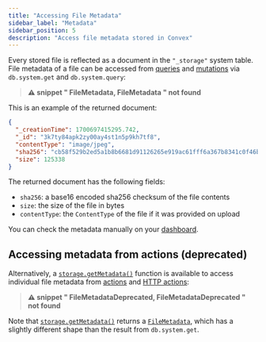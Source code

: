```yaml
---
title: "Accessing File Metadata"
sidebar_label: "Metadata"
sidebar_position: 5
description: "Access file metadata stored in Convex"
---
```




Every stored file is reflected as a document in the `"_storage"` system table.
File metadata of a file can be accessed from
[queries](/functions/query-functions.mdx) and
[mutations](/functions/mutation-functions.mdx) via `db.system.get` and
`db.system.query`:

> **⚠ snippet " FileMetadata, FileMetadata " not found**

This is an example of the returned document:

```json
{
  "_creationTime": 1700697415295.742,
  "_id": "3k7ty84apk2zy00ay4st1n5p9kh7tf8",
  "contentType": "image/jpeg",
  "sha256": "cb58f529b2ed5a1b8b6681d91126265e919ac61fff6a367b8341c0f46b06a5bd",
  "size": 125338
}
```

The returned document has the following fields:

- `sha256`: a base16 encoded sha256 checksum of the file contents
- `size`: the size of the file in bytes
- `contentType`: the `ContentType` of the file if it was provided on upload

You can check the metadata manually on your
[dashboard](/dashboard/deployments/files.md).

## Accessing metadata from actions (deprecated)

Alternatively, a
[`storage.getMetadata()`](/api/interfaces/server.StorageReader#getmetadata)
function is available to access individual file metadata from
[actions](/functions/actions.mdx) and
[HTTP actions](/functions/http-actions.mdx):

> **⚠ snippet " FileMetadataDeprecated, FileMetadataDeprecated " not found**

Note that
[`storage.getMetadata()`](/api/interfaces/server.StorageReader#getmetadata)
returns a [`FileMetadata`](/api/modules/server#filemetadata), which has a
slightly different shape than the result from `db.system.get`.
